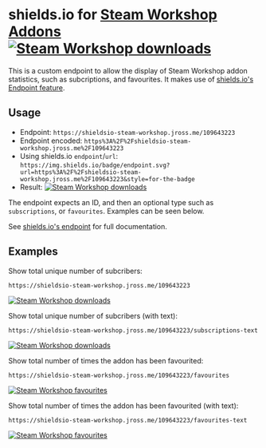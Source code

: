 # shields.io for [Steam Workshop Addons](https://steamcommunity.com/workshop/) <a href="https://steamcommunity.com/sharedfiles/filedetails/?id=109643223"><img src="https://img.shields.io/badge/endpoint.svg?url=https%3A%2F%2Fshieldsio-steam-workshop.jross.me%2F109643223&style=for-the-badge" alt="Steam Workshop downloads"></a>
This is a custom endpoint to allow the display of Steam Workshop addon statistics, such as subcriptions, and favourites. It makes use of [shields.io's Endpoint feature](https://shields.io/#/endpoint).

## Usage
- Endpoint: `https://shieldsio-steam-workshop.jross.me/109643223`
- Endpoint encoded: `https%3A%2F%2Fshieldsio-steam-workshop.jross.me%2F109643223`
- Using shields.io `endpoint`/`url`: `https://img.shields.io/badge/endpoint.svg?url=https%3A%2F%2Fshieldsio-steam-workshop.jross.me%2F109643223&style=for-the-badge`
- Result: <a href="https://steamcommunity.com/sharedfiles/filedetails/?id=109643223"><img src="https://img.shields.io/badge/endpoint.svg?url=https://shieldsio-steam-workshop.jross.me/109643223&style=for-the-badge" alt="Steam Workshop downloads"></a>

The endpoint expects an ID, and then an optional type such as `subscriptions`, or `favourites`. Examples can be seen below.

See [shields.io's endpoint](https://shields.io/#/endpoint) for full documentation.

## Examples
Show total unique number of subcribers:
```
https://shieldsio-steam-workshop.jross.me/109643223
```
<a href="https://steamcommunity.com/sharedfiles/filedetails/?id=109643223"><img src="https://img.shields.io/badge/endpoint.svg?url=https%3A%2F%2Fshieldsio-steam-workshop.jross.me%2F109643223&style=for-the-badge" alt="Steam Workshop downloads"></a>

Show total unique number of subcribers (with text):
```
https://shieldsio-steam-workshop.jross.me/109643223/subscriptions-text
```
<a href="https://steamcommunity.com/sharedfiles/filedetails/?id=109643223"><img src="https://img.shields.io/badge/endpoint.svg?url=https%3A%2F%2Fshieldsio-steam-workshop.jross.me%2F109643223%2Fsubscriptions-text&style=for-the-badge" alt="Steam Workshop downloads"></a>

Show total number of times the addon has been favourited:
```
https://shieldsio-steam-workshop.jross.me/109643223/favourites
```
<a href="https://steamcommunity.com/sharedfiles/filedetails/?id=109643223"><img src="https://img.shields.io/badge/endpoint.svg?url=https%3A%2F%2Fshieldsio-steam-workshop.jross.me%2F109643223%2Ffavourites&style=for-the-badge" alt="Steam Workshop favourites"></a>

Show total number of times the addon has been favourited (with text):
```
https://shieldsio-steam-workshop.jross.me/109643223/favourites-text
```
<a href="https://steamcommunity.com/sharedfiles/filedetails/?id=109643223"><img src="https://img.shields.io/badge/endpoint.svg?url=https%3A%2F%2Fshieldsio-steam-workshop.jross.me%2F109643223%2Ffavourites-text&style=for-the-badge" alt="Steam Workshop favourites"></a>
